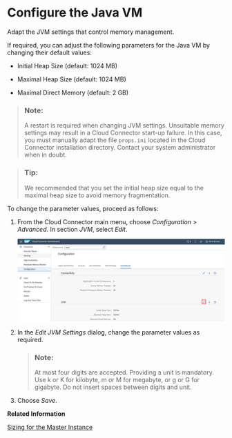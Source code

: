<!-- loio09e62bcd6eee41a5828dfbb23c7c2970 -->

# Configure the Java VM

Adapt the JVM settings that control memory management.

If required, you can adjust the following parameters for the Java VM by changing their default values:

-   Initial Heap Size \(default: 1024 MB\)

-   Maximal Heap Size \(default: 1024 MB\)

-   Maximal Direct Memory \(default: 2 GB\)

> ### Note:  
> A restart is required when changing JVM settings. Unsuitable memory settings may result in a Cloud Connector start-up failure. In this case, you must manually adapt the file `props.ini` located in the Cloud Connector installation directory. Contact your system administrator when in doubt.

> ### Tip:  
> We recommended that you set the initial heap size equal to the maximal heap size to avoid memory fragmentation.

To change the parameter values, proceed as follows:

1.  From the Cloud Connector main menu, choose *Configuration* \> *Advanced*. In section *JVM*, select *Edit*.

    ![](images/SCC_Configure_Java_VM_17b8ffd.png)

2.  In the *Edit JVM Settings* dialog, change the parameter values as required.

    > ### Note:  
    > At most four digits are accepted. Providing a unit is mandatory. Use k or K for kilobyte, m or M for megabyte, or g or G for gigabyte. Do not insert spaces between digits and unit.

3.  Choose *Save*.

**Related Information**  


[Sizing for the Master Instance](sizing-for-the-master-instance-89e5122.md "Learn more about the basic criteria for the sizing of your Cloud Connector master instance.")


